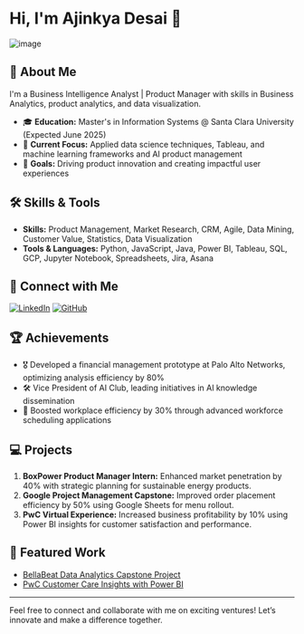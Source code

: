 # Hi, I'm Ajinkya Desai 👋

![image](https://github.com/user-attachments/assets/a54dc494-ec85-47a8-a9b9-51c5bcab49a8)



## 🚀 About Me
I'm a Business Intelligence Analyst | Product Manager with skills in Business Analytics, product analytics, and data visualization. 

- 🎓 **Education:** Master's in Information Systems @ Santa Clara University (Expected June 2025)
- 🔭 **Current Focus:** Applied data science techniques, Tableau, and machine learning frameworks and AI product management
- 🎯 **Goals:** Driving product innovation and creating impactful user experiences

## 🛠 Skills & Tools
- **Skills:** Product Management, Market Research, CRM, Agile, Data Mining, Customer Value, Statistics, Data Visualization
- **Tools & Languages:** Python, JavaScript, Java, Power BI, Tableau, SQL, GCP, Jupyter Notebook, Spreadsheets, Jira, Asana

## 🔗 Connect with Me
[![LinkedIn](https://img.shields.io/badge/LinkedIn-0A66C2?style=for-the-badge&logo=linkedin&logoColor=white)](https://linkedin.com/in/ajinkyadesai7)
[![GitHub](https://img.shields.io/badge/GitHub-181717?style=for-the-badge&logo=github&logoColor=white)](https://github.com/ajinkyadesai-git)

## 🏆 Achievements
- 🎖 Developed a financial management prototype at Palo Alto Networks, optimizing analysis efficiency by 80%
- 🛠 Vice President of AI Club, leading initiatives in AI knowledge dissemination
- 🌟 Boosted workplace efficiency by 30% through advanced workforce scheduling applications

## 💻 Projects
1. **BoxPower Product Manager Intern:** Enhanced market penetration by 40% with strategic planning for sustainable energy products.
2. **Google Project Management Capstone:** Improved order placement efficiency by 50% using Google Sheets for menu rollout.
3. **PwC Virtual Experience:** Increased business profitability by 10% using Power BI insights for customer satisfaction and performance.

## 📌 Featured Work
- [BellaBeat Data Analytics Capstone Project](https://github.com/ajinkyadesai-git/Bellabeat-Data-Analytics-Capstone-Project)
- [PwC Customer Care Insights with Power BI](https://github.com/ajinkyadesai-git/PwC-Power-BI-Customer-Care-Insights/blob/main/PwC%20Project%20Power%20BI%20Insights.pdf)

---

Feel free to connect and collaborate with me on exciting ventures! Let’s innovate and make a difference together.


<!--
**ajinkyadesai-git/ajinkyadesai-git** is a ✨ _special_ ✨ repository because its `README.md` (this file) appears on your GitHub profile.

Here are some ideas to get you started:

- 🔭 I’m currently working on ...
- 🌱 I’m currently learning ...
- 👯 I’m looking to collaborate on ...
- 🤔 I’m looking for help with ...
- 💬 Ask me about ...
- 📫 How to reach me: ...
- 😄 Pronouns: ...
- ⚡ Fun fact: ...
-->
